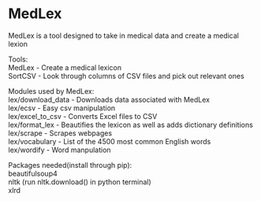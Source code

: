 # MedLex
MedLex is a tool designed to take in medical data and create a medical lexion

Tools:  
MedLex - Create a medical lexicon  
SortCSV - Look through columns of CSV files and pick out relevant ones  

Modules used by MedLex:  
lex/download_data - Downloads data associated with MedLex  
lex/ecsv - Easy csv manipulation  
lex/excel_to_csv - Converts Excel files to CSV  
lex/format_lex - Beautifies the lexicon as well as adds dictionary definitions  
lex/scrape - Scrapes webpages  
lex/vocabulary - List of the 4500 most common English words  
lex/wordify - Word manpulation  
  
Packages needed(install through pip):  
beautifulsoup4  
nltk (run nltk.download() in python terminal)  
xlrd  
